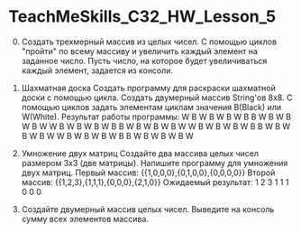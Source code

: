 # TeachMeSkills_C32_HW_Lesson_5
0. Создать трехмерный массив из целых чисел.
С помощью циклов "пройти" по всему массиву и увеличить каждый
элемент на заданное число. Пусть число, на которое будет
увеличиваться каждый элемент, задается из консоли.

1. Шахматная доска
Создать программу для раскраски шахматной доски с помощью цикла.
Создать двумерный массив String'ов 8х8. С помощью циклов задать
элементам циклам значения B(Black) или W(White). Результат работы
программы:
W B W B W B W B
B W B W B W B W
W B W B W B W B
B W B W B W B W
W B W B W B W B
B W B W B W B W
W B W B W B W B
B W B W B W B W

2. Умножение двух матриц
Создайте два массива целых чисел размером 3х3 (две матрицы).
Напишите программу для умножения двух матриц.
Первый массив: {{1,0,0,0},{0,1,0,0},{0,0,0,0}}
Второй массив: {{1,2,3},{1,1,1},{0,0,0},{2,1,0}}
Ожидаемый результат: 1 2 3 1 1 1 0 0 0

3. Создайте двумерный массив целых чисел. Выведите на консоль сумму
всех элементов массива.